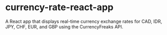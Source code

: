 # currency-rate-react-app
A React app that displays real-time currency exchange rates for CAD, IDR, JPY, CHF, EUR, and GBP using the CurrencyFreaks API.
